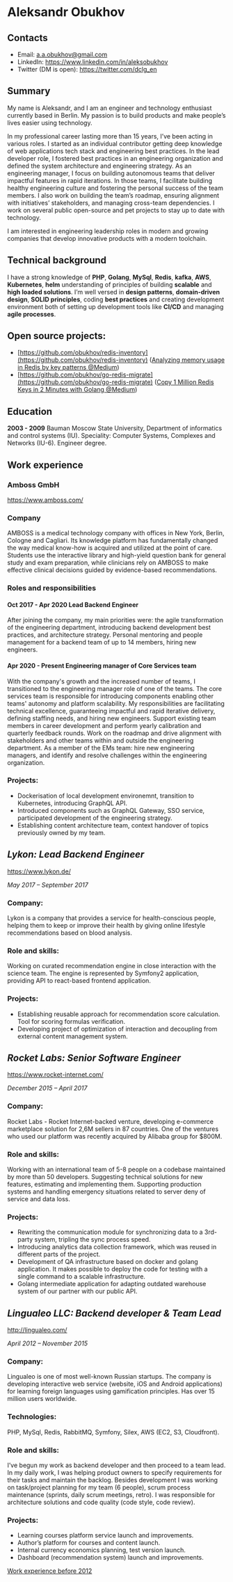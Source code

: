 Aleksandr Obukhov
=================

## Contacts
- Email: [a.a.obukhov@gmail.com](mailto:a.a.obukhov@gmail.com)
- LinkedIn: https://www.linkedin.com/in/aleksobukhov
- Twitter (DM is open): https://twitter.com/dclg_en

## Summary
My name is Aleksandr, and I am an engineer and technology enthusiast currently based in Berlin. My passion is to build products and make people’s lives easier using technology.

In my professional career lasting more than 15 years, I’ve been acting in various roles. I started as an individual contributor getting deep knowledge of web applications tech stack and engineering best practices. In the lead developer role, I fostered best practices in an engineering organization and defined the system architecture and engineering strategy. As an engineering manager, I focus on building autonomous teams that deliver impactful features in rapid iterations. In those teams, I facilitate building healthy engineering culture and fostering the personal success of the team members. I also work on building the team’s roadmap, ensuring alignment with initiatives’ stakeholders, and managing cross-team dependencies. I work on several public open-source and pet projects to stay up to date with technology.

I am interested in engineering leadership roles in modern and growing companies that develop innovative products with a modern toolchain.

## Technical background

I have a strong knowledge of **PHP**, **Golang**, **MySql**, **Redis**, **kafka**, **AWS**, **Kubernetes**, **helm** understanding of principles of building **scalable** and **high loaded solutions**. I’m well versed in **design patterns**, **domain-driven design**, **SOLID principles**, coding **best practices** and creating development environment both of setting up development tools like **CI/CD** and managing **agile processes**.

## Open source projects:
- [https://github.com/obukhov/redis-inventory](https://github.com/obukhov/redis-inventory) ([Analyzing memory usage in Redis by key patterns @Medium](https://medium.com/geekculture/analyzing-memory-usage-in-redis-by-key-patterns-e36420a2c225))
- [https://github.com/obukhov/go-redis-migrate](https://github.com/obukhov/go-redis-migrate) ([Copy 1 Million Redis Keys in 2 Minutes with Golang @Medium](https://medium.com/amboss/copy-redis-keys-in-minutes-with-golang-3c06f3cd3af8))


## Education
**2003 - 2009** Bauman Moscow State University, Department of informatics and control systems (IU). Speciality: Computer Systems, Complexes and Networks (IU-6). Engineer degree.

## Work experience

### Amboss GmbH
https://www.amboss.com/

### Company

AMBOSS is a medical technology company with offices in New York, Berlin, Cologne and Cagliari. Its knowledge platform has fundamentally changed the way medical know-how is acquired and utilized at the point of care. Students use the interactive library and high-yield question bank for general study and exam preparation, while clinicians rely on AMBOSS to make effective clinical decisions guided by evidence-based recommendations.

### Roles and responsibilities 

#### Oct 2017 - Apr 2020 Lead Backend Engineer
After joining the company, my main priorities were: the agile transformation of the engineering department, introducing backend development best practices, and architecture strategy. Personal mentoring and people management for a backend team of up to 14 members, hiring new engineers.

#### Apr 2020 - Present Engineering manager of Core Services team
With the company's growth and the increased number of teams, I transitioned to the engineering manager role of one of the teams. The core services team is responsible for introducing components enabling other teams' autonomy and platform scalability. My responsibilities are facilitating technical excellence, guaranteeing impactful and rapid iterative delivery, defining staffing needs, and hiring new engineers. Support existing team members in career development and perform yearly calibration and quarterly feedback rounds. Work on the roadmap and drive alignment with stakeholders and other teams within and outside the engineering department. As a member of the EMs team: hire new engineering managers, and identify and resolve challenges within the engineering organization.

### Projects:
 - Dockerisation of local development environemnt, transition to Kubernetes, introducing GraphQL API.
 - Introduced components such as GraphQL Gateway, SSO service, participated development of the engineering strategy.
 - Establishing content architecture team, context handover of topics previously owned by my team.

## *Lykon: Lead Backend Engineer*
https://www.lykon.de/

*May 2017 – September 2017*

### Company:
Lykon is a company that provides a service for health-conscious people, helping them to keep or improve their health by giving online lifestyle recommendations based on blood analysis.

### Role and skills:
Working on curated recommendation engine in close interaction with the science team. The engine is represented by Symfony2 application, providing API to react-based frontend application.

### Projects:
 - Establishing reusable approach for recommendation score calculation. Tool for scoring formulas verification.
 - Developing project of optimization of interaction and decoupling from external content management system.

## *Rocket Labs: Senior Software Engineer*
https://www.rocket-internet.com/

*December 2015 – April 2017*

### Company:
Rocket Labs - Rocket Internet-backed venture, developing e-commerce marketplace solution for 2,6M sellers in 87 countries. One of the ventures who used our platform was recently acquired by Alibaba group for $800M.

### Role and skills:
Working with an international team of 5-8 people on a codebase maintained by more than 50 developers.
Suggesting technical solutions for new features, estimating and implementing them.
Supporting production systems and handling emergency situations related to server deny of service and data loss.

### Projects:
 - Rewriting the communication module for synchronizing data to a 3rd-party system, tripling the sync process speed.
 - Introducing analytics data collection framework, which was reused in different parts of the project.
 - Development of QA infrastructure based on docker and golang application. It makes possible to deploy the code for testing with a single command to a scalable infrastructure.
 - Golang intermediate application for adapting outdated warehouse system of our partner with our public API.

## *Lingualeo LLC: Backend developer & Team Lead*
http://lingualeo.com/

*April 2012  – November 2015*

### Company:
Lingualeo is one of most well-known Russian startups. The company is developing interactive web service (website, iOS and Android applications) for learning foreign languages using gamification principles. Has over 15 million users worldwide.

### Technologies:
PHP, MySql, Redis, RabbitMQ, Symfony, Silex, AWS (EC2, S3, Cloudfront).

### Role and skills:
I’ve begun my work as backend developer and then proceed to a team lead.
In my daily work, I was helping product owners to specify requirements for their tasks and maintain the backlog.
Besides development I was working on task/project planning for my team (6 people), scrum process maintenance (sprints, daily scrum meetings, retro).
I was responsible for architecture solutions and code quality (code style, code review).

### Projects:
 - Learning courses platform service launch and improvements.
 - Author’s platform for courses and content launch.
 - Internal currency economics planning, test version launch.
 - Dashboard (recommendation system) launch and improvements.

[Work experience before 2012](https://github.com/obukhov/cv/blob/master/details/CV-more.md)
